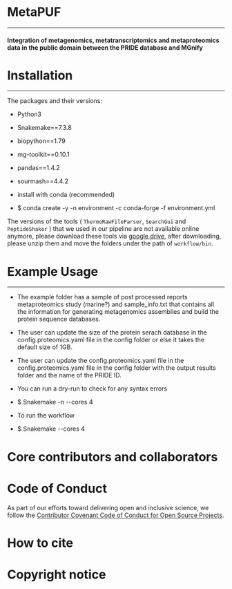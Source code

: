 # MetaPUF
____________________________________

####  Integration of metagenomics, metatranscriptomics and metaproteomics data in the public domain between the PRIDE database and MGnify
# Installation
____________________________________

The packages and their versions:
- Python3
- Snakemake==7.3.8
- biopython==1.79
- mg-toolkit==0.10.1
- pandas==1.4.2
- sourmash==4.4.2

- install with conda (recommended)

- $ conda create -y -n environment -c conda-forge -f environment.yml

The versions of the tools ( `ThermoRawFileParser`, `SearchGui` and `PeptideShaker` ) that we used in our pipeline are not available online anymore, please download these tools via [google drive](https://drive.google.com/drive/folders/1LFyEKetMLZtVm_gZifF-yi08oY8P3Wlo?usp=sharing), after downloading, please unzip them and move the folders under the path of `workflow/bin`.

# Example Usage
____________________________________

- The example folder has a sample of post processed reports metaproteomics study (marine?) and sample_info.txt that contains all the information for generating metagenomics assemblies and build the protein sequence databases.

- The user can update the size of the protein serach database in the config.proteomics.yaml file in the config folder or else it takes the default size of 1GB.

- The user can update the config.proteomics.yaml file in the  config.proteomics.yaml file in the config folder with the output results folder and the name of the PRIDE ID.

- You can run a dry-run to check for any syntax errors
- $ Snakemake  -n --cores 4

- To run the workflow
- $ Snakemake --cores 4


# Core contributors and collaborators

# Code of Conduct
As part of our efforts toward delivering open and inclusive science, we follow the [Contributor Covenant Code of Conduct for Open Source Projects](https://www.contributor-covenant.org/version/2/0/code_of_conduct/).

# How to cite

# Copyright notice
